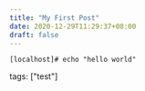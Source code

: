 ```yaml
---
title: "My First Post"
date: 2020-12-29T11:29:37+08:00
draft: false
---
```

```
[localhost]# echo "hello world"
```
tags: ["test"]
